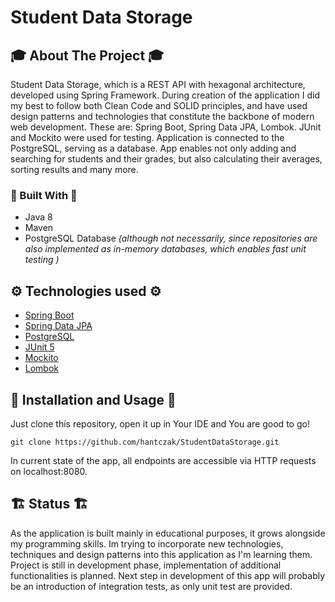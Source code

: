 # Student Data Storage
<!-- ABOUT THE PROJECT -->
## 🎓 About The Project 🎓
Student Data Storage, which is a REST API with hexagonal architecture, developed using Spring Framework. During creation of the application I did my best to follow both Clean Code and SOLID principles, and have used design patterns and technologies that constitute the backbone of modern web development. These are: Spring Boot, Spring Data JPA, Lombok. JUnit and Mockito were used for testing. Application is connected to the PostgreSQL, serving as a database.
App enables not only adding and searching for students and their grades, but also calculating their averages, sorting results and many more. 

### 🔨 Built With 🔨
* Java 8
* Maven
* PostgreSQL Database *(although not necessarily, since repositories are also implemented as in-memory databases, which enables fast unit testing )*

<!-- TECHNOLOGIES USED -->
## ⚙️ Technologies used ⚙️
* [Spring Boot](https://spring.io/projects/spring-boot)
* [Spring Data JPA](https://spring.io/projects/spring-data-jpa)
* [PostgreSQL](https://www.postgresql.org/)
* [JUnit 5](https://junit.org/junit5/)
* [Mockito](https://site.mockito.org/)
* [Lombok](https://projectlombok.org/)

<!-- INSTALLATION AND USAGE -->
## 🧭 Installation and Usage 🧭
Just clone this repository, open it up in Your IDE and You are good to go!

`git clone https://github.com/hantczak/StudentDataStorage.git`

In current state of the app, all endpoints are accessible via HTTP requests on localhost:8080.

<!-- STATUS -->
## 🏗️ Status 🏗️
As the application is built mainly in educational purposes, it grows alongside my programming skills. Im trying to incorporate new technologies, techniques and design patterns into this application as I'm learning them.
Project is still in development phase, implementation of additional functionalities is planned. Next step in development of this app will probably be an introduction of integration tests, as only unit test are provided.

